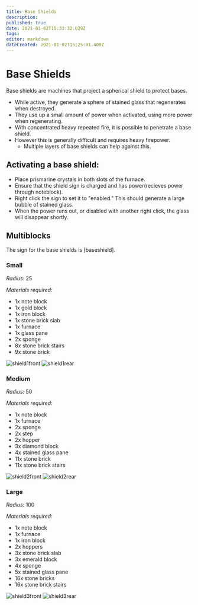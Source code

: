 ```yaml
---
title: Base Shields
description: 
published: true
date: 2021-01-02T15:33:32.029Z
tags: 
editor: markdown
dateCreated: 2021-01-02T15:25:01.400Z
---
```


# Base Shields
Base shields are machines that project a spherical shield to protect bases.
- While active, they generate a sphere of stained glass that regenerates when destroyed.
- They use up a small amount of power when activated, using more power when regenerating.
- With concentrated heavy repeated fire, it is possible to penetrate a base shield.
- However this is generally difficult and requires heavy firepower.
   - Multiple layers of base shields can help against this.

## Activating a base shield:
- Place prismarine crystals in both slots of the furnace.
- Ensure that the shield sign is charged and has power(recieves power through noteblock).
- Right click the sign to set it to "enabled." This should generate a large bubble of stained glass.
- When the power runs out, or disabled with another right click, the glass will disappear shortly.

## Multiblocks
The sign for the base shields is [baseshield].

### Small
*Radius:* 25

*Materials required:*
- 1x note block
- 1x gold block
- 1x iron block
- 1x stone brick slab
- 1x furnace
- 1x glass pane
- 2x sponge
- 8x stone brick stairs
- 9x stone brick

![shield1front]
![shield1rear]
### Medium
*Radius:* 50

*Materials required:*
- 1x note block
- 1x furnace
- 2x sponge
- 2x step
- 2x hopper
- 3x diamond block
- 4x stained glass pane
- 11x stone brick
- 11x stone brick stairs

![shield2front]
![shield2rear]

### Large
*Radius:* 100

*Materials required:*
- 1x note block
- 1x furnace
- 1x iron block
- 2x hoppers
- 3x stone brick slab
- 3x emerald block
- 4x sponge
- 5x stained glass pane
- 16x stone bricks
- 16x stone brick stairs

![shield3front]
![shield3rear]

[shield1front]: https://i.imgur.com/osTvJUy.png
[shield1rear]: https://i.imgur.com/eTh9mzv.png
[shield2front]: https://i.imgur.com/HEpUOnL.png
[shield2rear]: https://i.imgur.com/EADehrg.png
[shield3front]: https://i.imgur.com/Z3YGZ5X.png
[shield3rear]: https://i.imgur.com/dx5se6o.png
